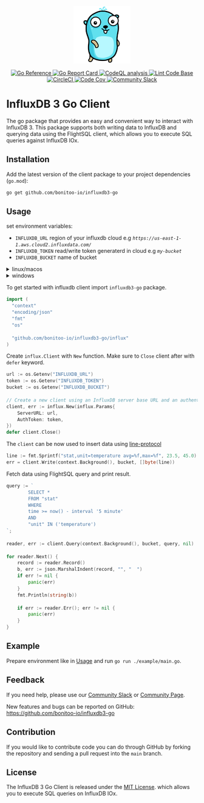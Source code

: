 <p align="center">
    <img src="gopher.png" alt="Gopher" width="150px">
</p>
<p align="center">
    <a href="https://pkg.go.dev/github.com/bonitoo-io/influxdb3-go">
        <img src="https://pkg.go.dev/badge/github.com/bonitoo-io/influxdb3-go.svg" alt="Go Reference">
    </a>
    <a href="https://goreportcard.com/report/github.com/bonitoo-io/influxdb3-go">
        <img src="https://goreportcard.com/badge/github.com/bonitoo-io/influxdb3-go" alt="Go Report Card">
    </a>
    <a href="https://github.com/bonitoo-io/influxdb3-go/actions/workflows/codeql-analysis.yml">
        <img src="https://github.com/bonitoo-io/influxdb3-go/actions/workflows/codeql-analysis.yml/badge.svg?branch=main" alt="CodeQL analysis">
    </a>
    <a href="https://github.com/bonitoo-io/influxdb3-go/actions/workflows/linter.yml">
        <img src="https://github.com/bonitoo-io/influxdb3-go/actions/workflows/linter.yml/badge.svg" alt="Lint Code Base">
    </a>
    <a href="https://dl.circleci.com/status-badge/redirect/gh/bonitoo-io/influxdb3-go/tree/main">
        <img src="https://dl.circleci.com/status-badge/img/gh/bonitoo-io/influxdb3-go/tree/main.svg?style=svg" alt="CircleCI">
    </a>
    <a href="https://codecov.io/gh/bonitoo-io/influxdb3-go">
        <img src="https://codecov.io/gh/bonitoo-io/influxdb3-go/branch/main/graph/badge.svg" alt="Code Cov"/>
    </a>
    <a href="https://app.slack.com/huddle/TH8RGQX5Z/C02UDUPLQKA">
        <img src="https://img.shields.io/badge/slack-join_chat-white.svg?logo=slack&style=social" alt="Community Slack">
    </a>
</p>

# InfluxDB 3 Go Client

The go package that provides an easy and convenient way to interact with InfluxDB 3.
This package supports both writing data to InfluxDB and querying data using the FlightSQL client,
which allows you to execute SQL queries against InfluxDB IOx.

## Installation

Add the latest version of the client package to your project dependencies (`go.mod`):

```sh
go get github.com/bonitoo-io/influxdb3-go
```

## Usage

set environment variables:

- `INFLUXDB_URL` region of your influxdb cloud e.g *`https://us-east-1-1.aws.cloud2.influxdata.com/`*
- `INFLUXDB_TOKEN` read/write token generaterd in cloud e.g *`my-bucket`*
- `INFLUXDB_BUCKET` name of bucket

<details>
  <summary>linux/macos</summary>

```sh
export INFLUXDB_URL="<url>"
export INFLUXDB_BUCKET="<bucket>"
export INFLUXDB_TOKEN="<token>"
```

</details>

<details>
  <summary>windows</summary>

```powershell
setx INFLUXDB_URL "<url>"
setx INFLUXDB_BUCKET "<bucket>"
setx INFLUXDB_TOKEN "<token>"
```

</details>

To get started with influxdb client import `influxdb3-go` package.

```go
import (
  "context"
  "encoding/json"
  "fmt"
  "os"

  "github.com/bonitoo-io/influxdb3-go/influx"
)
```

Create `influx.Client` with `New` function. Make sure to `Close` client after with `defer` keyword.

```go
url := os.Getenv("INFLUXDB_URL")
token := os.Getenv("INFLUXDB_TOKEN")
bucket := os.Getenv("INFLUXDB_BUCKET")

// Create a new client using an InfluxDB server base URL and an authentication token
client, err := influx.New(influx.Params{
    ServerURL: url,
    AuthToken: token,
})
defer client.Close()
```

The `client` can be now used to insert data using [line-protocol](https://docs.influxdata.com/influxdb/cloud-serverless/reference/syntax/line-protocol/)

```go
line := fmt.Sprintf("stat,unit=temperature avg=%f,max=%f", 23.5, 45.0)
err = client.Write(context.Background(), bucket, []byte(line))
```

Fetch data using FlightSQL query and print result.

```go
query := `
        SELECT *
        FROM "stat"
        WHERE
        time >= now() - interval '5 minute'
        AND
        "unit" IN ('temperature')
`;

reader, err := client.Query(context.Background(), bucket, query, nil)

for reader.Next() {
    record := reader.Record()
    b, err := json.MarshalIndent(record, "", "  ")
    if err != nil {
        panic(err)
    }
    fmt.Println(string(b))

    if err := reader.Err(); err != nil {
        panic(err)
    }
}
```

## Example

Prepare environment like in [Usage](#usage) and run `go run ./example/main.go`.

## Feedback

If you need help, please use our [Community Slack](https://app.slack.com/huddle/TH8RGQX5Z/C02UDUPLQKA)
or [Community Page](https://community.influxdata.com/).

New features and bugs can be reported on GitHub: <https://github.com/bonitoo-io/influxdb3-go>

## Contribution

If you would like to contribute code you can do through GitHub by forking the repository and sending a pull request into
the `main` branch.

## License

The InfluxDB 3 Go Client is released under the [MIT License](https://opensource.org/licenses/MIT).
which allows you to execute SQL queries on InfluxDB IOx.
